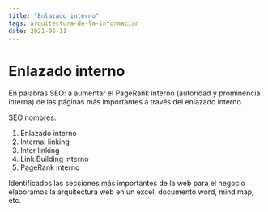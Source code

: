 ```yaml
---
title: "Enlazado interno"
tags: arquitectura-de-la-informacion
date: 2021-05-11
---
```


# Enlazado interno

En palabras SEO: a aumentar el PageRank interno (autoridad y prominencia interna) de las páginas más importantes a través del enlazado interno.

SEO nombres:

1.  Enlazado interno
2.  Internal linking
3.  Inter linking
4.  Link Building interno
5.  PageRank interno

Identificados las secciones más importantes de la web para el negocio elaboramos la arquitectura web en un excel, documento word, mind map, etc.